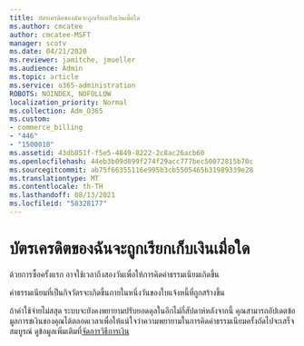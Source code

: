 ```yaml
---
title: บัตรเครดิตของฉันจะถูกเรียกเก็บเงินเมื่อใด
ms.author: cmcatee
author: cmcatee-MSFT
manager: scotv
ms.date: 04/21/2020
ms.reviewer: jamitche, jmueller
ms.audience: Admin
ms.topic: article
ms.service: o365-administration
ROBOTS: NOINDEX, NOFOLLOW
localization_priority: Normal
ms.collection: Adm_O365
ms.custom:
- commerce_billing
- "446"
- "1500018"
ms.assetid: 43db851f-f5e5-4849-8222-2c8ac26acb60
ms.openlocfilehash: 44eb3b09d899f274f29acc777bec50072815b70c
ms.sourcegitcommit: ab75f66355116e995b3cb5505465b31989339e28
ms.translationtype: MT
ms.contentlocale: th-TH
ms.lasthandoff: 08/13/2021
ms.locfileid: "58328177"
---
```

# <a name="when-is-my-credit-card-charged"></a>บัตรเครดิตของฉันจะถูกเรียกเก็บเงินเมื่อใด

ด้วยการซื้อครั้งแรก อาจใช้เวลาถึงสองวันเพื่อให้การคิดค่าธรรมเนียมเกิดขึ้น
  
ค่าธรรมเนียมที่เป็นกิจวัตรจะเกิดขึ้นภายในหนึ่งวันของใบแจ้งหนี้ที่ถูกสร้างขึ้น
  
ถ้าค่าใช้จ่ายไม่สสุด ระบบจะยังคงพยายามปรับยอดดุลในอีกไม่กี่สัปดาห์หลังจากนี้ คุณสามารถอัปเดตข้อมูลการชเงินของคุณได้ตลอดเวลาเพื่อให้แน่ใจว่าความพยายามในการคิดค่าธรรมเนียมครั้งถัดไปจะเสร็จสมบูรณ์ ดูข้อมูลเพิ่มเติมที่[จัดการวิธีการเงิน](https://docs.microsoft.com/microsoft-365/commerce/billing-and-payments/manage-payment-methods)
